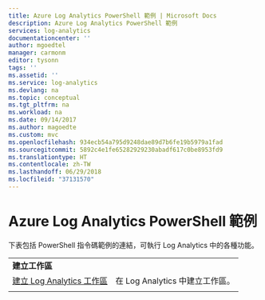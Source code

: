```yaml
---
title: Azure Log Analytics PowerShell 範例 | Microsoft Docs
description: Azure Log Analytics PowerShell 範例
services: log-analytics
documentationcenter: ''
author: mgoedtel
manager: carmonm
editor: tysonn
tags: ''
ms.assetid: ''
ms.service: log-analytics
ms.devlang: na
ms.topic: conceptual
ms.tgt_pltfrm: na
ms.workload: na
ms.date: 09/14/2017
ms.author: magoedte
ms.custom: mvc
ms.openlocfilehash: 934ecb54a795d9248dae89d7b6fe19b5979a1fad
ms.sourcegitcommit: 5892c4e1fe65282929230abadf617c0be8953fd9
ms.translationtype: HT
ms.contentlocale: zh-TW
ms.lasthandoff: 06/29/2018
ms.locfileid: "37131570"
---
```

# <a name="azure-log-analytics-powershell-samples"></a>Azure Log Analytics PowerShell 範例

下表包括 PowerShell 指令碼範例的連結，可執行 Log Analytics 中的各種功能。

| | |
|---|---|
|**建立工作區**||
| [建立 Log Analytics 工作區](scripts/log-analytics-powershell-sample-create-workspace.md?toc=%2fpowershell%2fmodule%2ftoc.json) | 在 Log Analytics 中建立工作區。|
| | |

